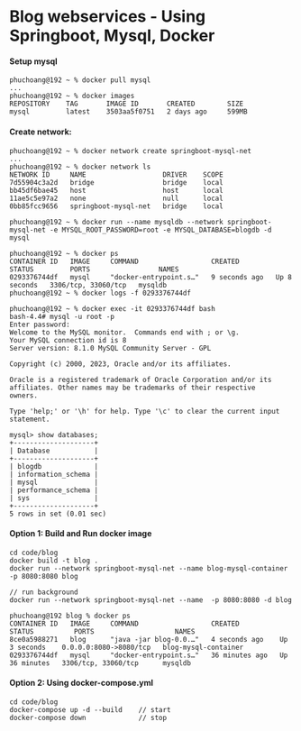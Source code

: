 # Blog webservices - Using Springboot, Mysql, Docker

#### Setup mysql
    
    phuchoang@192 ~ % docker pull mysql
    ...
	phuchoang@192 ~ % docker images
	REPOSITORY    TAG       IMAGE ID       CREATED        SIZE
	mysql         latest    3503aa5f0751   2 days ago     599MB

#### Create network:

    phuchoang@192 ~ % docker network create springboot-mysql-net
    ...
	phuchoang@192 ~ % docker network ls                         
	NETWORK ID     NAME                   DRIVER    SCOPE
	7d55904c3a2d   bridge                 bridge    local
	bb45df6bae45   host                   host      local
	11ae5c5e97a2   none                   null      local
	0bb85fcc9656   springboot-mysql-net   bridge    local

	phuchoang@192 ~ % docker run --name mysqldb --network springboot-mysql-net -e MYSQL_ROOT_PASSWORD=root -e MYSQL_DATABASE=blogdb -d mysql

    phuchoang@192 ~ % docker ps
    CONTAINER ID   IMAGE     COMMAND                  CREATED         STATUS         PORTS                 NAMES
    0293376744df   mysql     "docker-entrypoint.s…"   9 seconds ago   Up 8 seconds   3306/tcp, 33060/tcp   mysqldb
    phuchoang@192 ~ % docker logs -f 0293376744df

    phuchoang@192 ~ % docker exec -it 0293376744df bash
    bash-4.4# mysql -u root -p
    Enter password:
    Welcome to the MySQL monitor.  Commands end with ; or \g.
    Your MySQL connection id is 8
    Server version: 8.1.0 MySQL Community Server - GPL

    Copyright (c) 2000, 2023, Oracle and/or its affiliates.
    
    Oracle is a registered trademark of Oracle Corporation and/or its
    affiliates. Other names may be trademarks of their respective
    owners.
    
    Type 'help;' or '\h' for help. Type '\c' to clear the current input statement.

    mysql> show databases;
    +--------------------+
    | Database           |
    +--------------------+
    | blogdb             |
    | information_schema |
    | mysql              |
    | performance_schema |
    | sys                |
    +--------------------+
    5 rows in set (0.01 sec)



#### Option 1: Build and Run docker image

    cd code/blog
    docker build -t blog .
    docker run --network springboot-mysql-net --name blog-mysql-container -p 8080:8080 blog

    // run background
    docker run --network springboot-mysql-net --name  -p 8080:8080 -d blog

	phuchoang@192 blog % docker ps
	CONTAINER ID   IMAGE     COMMAND                  CREATED          STATUS          PORTS                    NAMES
	8ce0a5988271   blog      "java -jar blog-0.0.…"   4 seconds ago    Up 3 seconds    0.0.0.0:8080->8080/tcp   blog-mysql-container
	0293376744df   mysql     "docker-entrypoint.s…"   36 minutes ago   Up 36 minutes   3306/tcp, 33060/tcp      mysqldb

#### Option 2: Using docker-compose.yml

    cd code/blog
    docker-compose up -d --build    // start
    docker-compose down             // stop